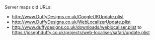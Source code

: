 Server maps old URLs:
 - http://www.DuffyDesigns.co.uk/GoogleUKUpdate.plist
 - http://www.DuffyDesigns.co.uk/WebLocalizerUpdate.plist
 - http://www.duffydesigns.co.uk/downloads/weblocaliser.plist
to https://josephduffy.co.uk/projects/web-localiser/safari/update.plist